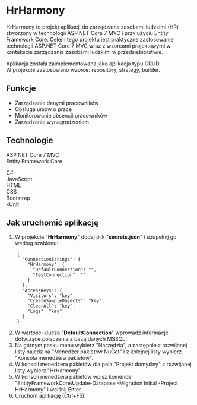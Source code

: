 # HrHarmony  

HrHarmony to projekt aplikacji do zarządzania zasobami ludzkimi (HR) stworzony w technologii ASP.NET Core 7 MVC i przy użyciu Entity Framework Core. 
Celem tego projektu jest praktyczne zastosowanie technologii ASP.NET Core 7 MVC wraz z wzorcami projektowymi w kontekście zarządzania zasobami ludzkimi w przedsiębiorstwie.  
  
Aplikacja została zaimplementowana jako aplikacja typu CRUD.  
W projekcie zastosowano wzorce: repository, strategy, builder.  
  
## Funkcje

- Zarządzanie danymi pracowników  
- Obsługa umów o pracę  
- Monitorowanie absencji pracowników  
- Zarządzanie wynagrodzeniem  

## Technologie

ASP.NET Core 7 MVC  
Entity Framework Core  

C#  
JavaScript  
HTML  
CSS  
Bootstrap  
xUnit  

## Jak uruchomić aplikację

1. W projekcie "**HrHarmony**" dodaj plik "**secrets.json**" i uzupełnij go według szablonu:  
```  
	{
	  "ConnectionStrings": {
	    "HrHarmony": {
	      "DefaultConnection": "",
	      "TestConnection": ""
	    }
	  },
	  "AccessKeys": {
	    "Visitors": "key",
	    "CreateSampleObjects": "key",
	    "ClearAll": "key",
	    "Logs": "key"
	  }
	}
```  
2. W wartości klucza "**DefaultConnection**" wprowadź informacje dotyczące połączenia z bazą danych MSSQL.
3. Na górnym pasku menu wybierz "Narzędzia", a następnie z rozwijanej listy najedź na "Menedżer pakietów NuGet" i z kolejnej listy wybierz "Konsola menedżera pakietów".  
4. W konsoli menedżera pakietów dla pola "Projekt domyślny" z rozwijanej listy wybierz "HrHarmony".  
5. W konsoli menedżera pakietów wpisz komende "EntityFrameworkCore\Update-Database -Migration Initial -Project HrHarmony" i wciśnij Enter.  
6. Uruchom aplikację (Ctrl+F5).  
  
